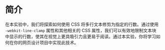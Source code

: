 # 简介

在本实验中，我们将探索如何使用 CSS 将多行文本修剪为指定的行数。通过使用 `-webkit-line-clamp` 属性和其他相关的 CSS 属性，我们可以有效地限制文本块中显示的行数，使其在视觉上更具吸引力且更易于阅读。通过本实验，你将学习如何在你的网页设计项目中实现此技术。
